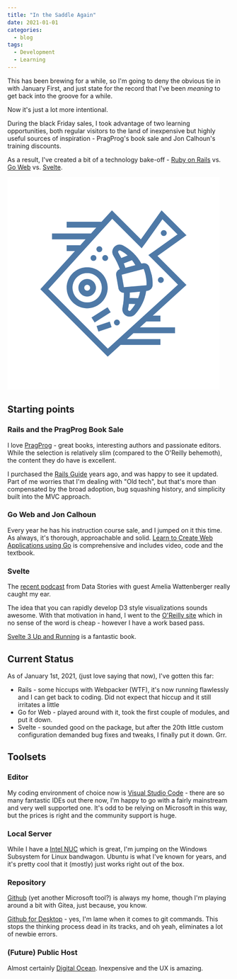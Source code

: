 ```yaml
---
title: "In the Saddle Again"
date: 2021-01-01
categories:
  - blog
tags:
  - Development
  - Learning
---
```


This has been brewing for a while, so I'm going to deny the obvious tie in with January First, and just state for the record that I've been *meaning* to get back into the groove for a while.  

Now it's just a lot more intentional.  

During the black Friday sales, I took advantage of two learning opportunities, both regular visitors to the land of inexpensive but highly useful sources of inspiration - PragProg's book sale and Jon Calhoun's training discounts.

As a result, I've created a bit of a technology bake-off - [Ruby on Rails](https://rubyonrails.org/) vs. [Go Web](https://golang.org/) vs. [Svelte](https://svelte.dev/).

![Bake Off](/assets/images/noun_bake_1981442_small.png)

## Starting points

### Rails and the PragProg Book Sale

I love [PragProg](https://pragprog.com) - great books, interesting authors and passionate editors.  While the selection is relatively slim (compared to the O'Reilly behemoth), the content they do have is excellent.

I purchased the [Rails Guide](https://pragprog.com/titles/rails6/agile-web-development-with-rails-6/) years ago, and was happy to see it updated.  Part of me worries that I'm dealing with "Old tech", but that's more than compensated by the broad adoption, bug squashing history, and simplicity built into the MVC approach.

### Go Web and Jon Calhoun

Every year he has his instruction course sale, and I jumped on it this time.  As always, it's thorough, approachable and solid.  [Learn to Create Web Applications using Go](https://www.usegolang.com/) is comprehensive and includes video, code and the textbook.

### Svelte

The [recent podcast](https://datastori.es/163-svelte-js-for-web-based-dataviz-with-amelia-wattenberger/) from Data Stories with guest Amelia Wattenberger really caught my ear.

The idea that you can rapidly develop D3 style visualizations sounds awesome.  With that motivation in hand, I went to the [O'Reilly site](https://learning.oreilly.com/) which in no sense of the word is cheap - however I have a work based pass.  

[Svelte 3 Up and Running](https://learning.oreilly.com/library/view/svelte-3-up) is a fantastic book.

## Current Status

As of January 1st, 2021, (just love saying that now), I've gotten this far:

* Rails - some hiccups with Webpacker (WTF), it's now running flawlessly and I can get back to coding.  Did not expect that hiccup and it still irritates a little
* Go for Web - played around with it, took the first couple of modules, and put it down. 
* Svelte - sounded good on the package, but after the 20th little custom configuration demanded bug fixes and tweaks, I finally put it down.  Grr.

## Toolsets

### Editor

My coding environment of choice now is [Visual Studio Code](https://code.visualstudio.com/) - there are so many fantastic IDEs out there now, I'm happy to go with a fairly mainstream and very well supported one.  It's odd to be relying on Microsoft in this way, but the prices is right and the community support is huge.

### Local Server

While I have a [Intel NUC]() which is great, I'm jumping on the Windows Subsystem for Linux bandwagon.  Ubuntu is what I've known for years, and it's pretty cool that it (mostly) just works right out of the box.

### Repository

[Github](https://github.com/nryberg) (yet another Microsoft tool?) is always my home, though I'm playing around a bit with Gitea, just because, you know.  

[Github for Desktop](https://desktop.github.com/) - yes, I'm lame when it comes to git commands.  This stops the thinking process dead in its tracks, and oh yeah, eliminates a lot of newbie errors.

### (Future) Public Host

Almost certainly [Digital Ocean](https://www.digitalocean.com/).  Inexpensive and the UX is amazing.
